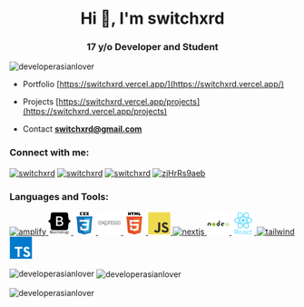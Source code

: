 <h1 align="center">Hi 👋, I'm switchxrd</h1>
<h3 align="center">17 y/o Developer and Student</h3>

<p align="left"> <img src="https://komarev.com/ghpvc/?username=developerasianlover&label=Profile%20views&color=0e75b6&style=flat" alt="developerasianlover" /> </p>

- Portfolio [https://switchxrd.vercel.app/](https://switchxrd.vercel.app/)

- Projects [https://switchxrd.vercel.app/projects](https://switchxrd.vercel.app/projects)

- Contact **switchxrd@gmail.com**

<h3 align="left">Connect with me:</h3>
<p align="left">
<a href="https://twitter.com/switchxrd" target="blank"><img align="center" src="https://raw.githubusercontent.com/rahuldkjain/github-profile-readme-generator/master/src/images/icons/Social/twitter.svg" alt="switchxrd" height="30" width="40" /></a>
<a href="https://instagram.com/switchxrd" target="blank"><img align="center" src="https://raw.githubusercontent.com/rahuldkjain/github-profile-readme-generator/master/src/images/icons/Social/instagram.svg" alt="switchxrd" height="30" width="40" /></a>
<a href="https://www.youtube.com/c/switchxrd" target="blank"><img align="center" src="https://raw.githubusercontent.com/rahuldkjain/github-profile-readme-generator/master/src/images/icons/Social/youtube.svg" alt="switchxrd" height="30" width="40" /></a>
<a href="https://discord.gg/zjHrRs9aeb" target="blank"><img align="center" src="https://raw.githubusercontent.com/rahuldkjain/github-profile-readme-generator/master/src/images/icons/Social/discord.svg" alt="zjHrRs9aeb" height="30" width="40" /></a>
</p>

<h3 align="left">Languages and Tools:</h3>
<p align="left"> <a href="https://aws.amazon.com/amplify/" target="_blank" rel="noreferrer"> <img src="https://docs.amplify.aws/assets/logo-dark.svg" alt="amplify" width="40" height="40"/> </a> <a href="https://getbootstrap.com" target="_blank" rel="noreferrer"> <img src="https://raw.githubusercontent.com/devicons/devicon/master/icons/bootstrap/bootstrap-plain-wordmark.svg" alt="bootstrap" width="40" height="40"/> </a> <a href="https://www.w3schools.com/css/" target="_blank" rel="noreferrer"> <img src="https://raw.githubusercontent.com/devicons/devicon/master/icons/css3/css3-original-wordmark.svg" alt="css3" width="40" height="40"/> </a> <a href="https://expressjs.com" target="_blank" rel="noreferrer"> <img src="https://raw.githubusercontent.com/devicons/devicon/master/icons/express/express-original-wordmark.svg" alt="express" width="40" height="40"/> </a> <a href="https://www.w3.org/html/" target="_blank" rel="noreferrer"> <img src="https://raw.githubusercontent.com/devicons/devicon/master/icons/html5/html5-original-wordmark.svg" alt="html5" width="40" height="40"/> </a> <a href="https://developer.mozilla.org/en-US/docs/Web/JavaScript" target="_blank" rel="noreferrer"> <img src="https://raw.githubusercontent.com/devicons/devicon/master/icons/javascript/javascript-original.svg" alt="javascript" width="40" height="40"/> </a> <a href="https://nextjs.org/" target="_blank" rel="noreferrer"> <img src="https://cdn.worldvectorlogo.com/logos/nextjs-2.svg" alt="nextjs" width="40" height="40"/> </a> <a href="https://nodejs.org" target="_blank" rel="noreferrer"> <img src="https://raw.githubusercontent.com/devicons/devicon/master/icons/nodejs/nodejs-original-wordmark.svg" alt="nodejs" width="40" height="40"/> </a> <a href="https://reactjs.org/" target="_blank" rel="noreferrer"> <img src="https://raw.githubusercontent.com/devicons/devicon/master/icons/react/react-original-wordmark.svg" alt="react" width="40" height="40"/> </a> <a href="https://tailwindcss.com/" target="_blank" rel="noreferrer"> <img src="https://www.vectorlogo.zone/logos/tailwindcss/tailwindcss-icon.svg" alt="tailwind" width="40" height="40"/> </a> <a href="https://www.typescriptlang.org/" target="_blank" rel="noreferrer"> <img src="https://raw.githubusercontent.com/devicons/devicon/master/icons/typescript/typescript-original.svg" alt="typescript" width="40" height="40"/> </a> </p>

<p><img align="left" src="https://github-readme-stats.vercel.app/api/top-langs?username=developerasianlover&show_icons=true&locale=en&layout=compact" alt="developerasianlover" /></p>

<p>&nbsp;<img align="center" src="https://github-readme-stats.vercel.app/api?username=developerasianlover&show_icons=true&locale=en" alt="developerasianlover" /></p>

<p><img align="center" src="https://github-readme-streak-stats.herokuapp.com/?user=developerasianlover&" alt="developerasianlover" /></p>
